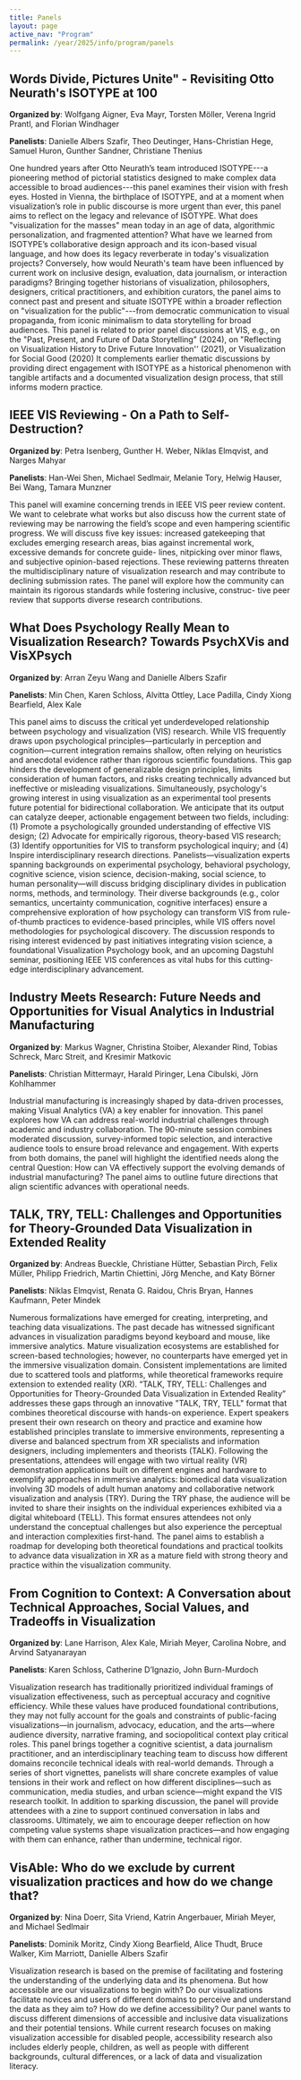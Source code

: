```yaml
---
title: Panels
layout: page
active_nav: "Program"
permalink: /year/2025/info/program/panels
---
```

<!-- -------------------  -->
## Words Divide, Pictures Unite" - Revisiting Otto Neurath's ISOTYPE at 100

<!-- When: Thursday, October 17, 2024 3:15 PM-4:30 PM EDT (UTC-4)<br/> -->

**Organized by**: Wolfgang Aigner, Eva Mayr, Torsten Möller, Verena Ingrid Prantl, and Florian Windhager

**Panelists**: Danielle Albers Szafir, Theo Deutinger, Hans-Christian Hege, Samuel Huron, Gunther Sandner, Christiane Thenius

One hundred years after Otto Neurath’s team introduced ISOTYPE---a pioneering method of pictorial statistics designed to make complex data accessible to broad audiences---this panel examines their vision with fresh eyes. Hosted in Vienna, the birthplace of ISOTYPE, and at a moment when visualization’s role in public discourse is more urgent than ever, this panel aims to reflect on the legacy and relevance of ISOTYPE.
What does "visualization for the masses" mean today in an age of data, algorithmic personalization, and fragmented attention? What have we learned from ISOTYPE’s collaborative design approach and its icon-based visual language, and how does its legacy reverberate in today's visualization projects? Conversely, how would Neurath's team have been influenced by current work on inclusive design, evaluation, data journalism, or interaction paradigms?
Bringing together historians of visualization, philosophers, designers, critical practitioners, and exhibition curators, the panel aims to connect past and present and situate ISOTYPE within a broader reflection on "visualization for the public"---from democratic communication to visual propaganda, from iconic minimalism to data storytelling for broad audiences.
This panel is related to prior panel discussions at VIS, e.g., on the "Past, Present, and Future of Data Storytelling" (2024), on "Reflecting on Visualization History to Drive Future Innovation'' (2021), or Visualization for Social Good (2020)
It complements earlier thematic discussions by providing direct engagement with ISOTYPE as a historical phenomenon with tangible artifacts and a documented visualization design process, that still informs modern practice.


<!-- -------------------  -->
## IEEE VIS Reviewing - On a Path to Self-Destruction?

<!-- When: Wednesday, October 16, 2024 12:00 PM-1:00 PM EDT (UTC-4) -->

**Organized by**: Petra Isenberg, Gunther H. Weber, Niklas Elmqvist, and Narges Mahyar

**Panelists**: Han-Wei Shen, Michael Sedlmair, Melanie Tory, Helwig Hauser, Bei Wang, Tamara Munzner 

This panel will examine concerning trends in IEEE VIS peer review
content. We want to celebrate what works but also discuss how the
current state of reviewing may be narrowing the field’s scope and
even hampering scientific progress. We will discuss five key issues:
increased gatekeeping that excludes emerging research areas, bias
against incremental work, excessive demands for concrete guide-
lines, nitpicking over minor flaws, and subjective opinion-based rejections. These reviewing patterns threaten the multidisciplinary
nature of visualization research and may contribute to declining
submission rates. The panel will explore how the community can
maintain its rigorous standards while fostering inclusive, construc-
tive peer review that supports diverse research contributions.


<!-- -------------------  -->
## What Does Psychology Really Mean to Visualization Research? Towards PsychXVis and VisXPsych

<!-- When: Thursday, October 17, 2024 8:30 AM-9:45 AM EDT (UTC-4) -->

**Organized by**: Arran Zeyu Wang and Danielle Albers Szafir

**Panelists**: Min Chen, Karen Schloss, Alvitta Ottley, Lace Padilla, Cindy Xiong Bearfield, Alex Kale  

This panel aims to discuss the critical yet underdeveloped relationship between psychology and visualization (VIS) research. While VIS frequently draws upon psychological principles—particularly in perception and cognition—current integration remains shallow, often relying on heuristics and anecdotal evidence rather than rigorous scientific foundations. This gap hinders the development of generalizable design principles, limits consideration of human factors, and risks creating technically advanced but ineffective or misleading visualizations. Simultaneously, psychology's growing interest in using visualization as an experimental tool presents future potential for bidirectional collaboration.
We anticipate that its output can catalyze deeper, actionable engagement between two fields, including: (1) Promote a psychologically grounded understanding of effective VIS design; (2) Advocate for empirically rigorous, theory-based VIS research; (3) Identify opportunities for VIS to transform psychological inquiry; and (4) Inspire interdisciplinary research directions. Panelists—visualization experts spanning backgrounds on experimental psychology, behavioral psychology, cognitive science, vision science, decision-making, social science, to human personality—will discuss bridging disciplinary divides in publication norms, methods, and terminology. Their diverse backgrounds (e.g., color semantics, uncertainty communication, cognitive interfaces) ensure a comprehensive exploration of how psychology can transform VIS from rule-of-thumb practices to evidence-based principles, while VIS offers novel methodologies for psychological discovery. The discussion responds to rising interest evidenced by past initiatives integrating vision science, a foundational Visualization Psychology book, and an upcoming Dagstuhl seminar, positioning IEEE VIS conferences as vital hubs for this cutting-edge interdisciplinary advancement.

<!-- -------------------  -->
## Industry Meets Research: Future Needs and Opportunities for Visual Analytics in Industrial Manufacturing

<!-- When: Wednesday, October 16, 2024 3:15 PM-4:30 PM EDT (UTC-4) -->

**Organized by**: Markus Wagner, Christina Stoiber, Alexander Rind, Tobias Schreck, Marc Streit, and Kresimir Matkovic

**Panelists**: Christian Mittermayr, Harald Piringer, Lena Cibulski, Jörn Kohlhammer

Industrial manufacturing is increasingly shaped by data-driven processes, making Visual Analytics (VA) a key enabler for innovation. This panel explores how VA can address real-world industrial challenges through academic and industry collaboration. The 90-minute session combines moderated discussion, survey-informed topic selection, and interactive audience tools to ensure broad relevance and engagement. With experts from both domains, the panel will highlight the identified needs along the central Question: How can VA effectively support the evolving demands of industrial manufacturing? The panel aims to outline future directions that align scientific advances with operational needs.

<!-- -------------------  -->
## TALK, TRY, TELL: Challenges and Opportunities for Theory-Grounded Data Visualization in Extended Reality

<!-- When: Wednesday, October 16, 2024 8:30 AM-9:45 AM EDT (UTC-4) -->

**Organized by**: Andreas Bueckle, Christiane Hütter, Sebastian Pirch, Felix Müller, Philipp Friedrich, Martin Chiettini, Jörg Menche, and Katy Börner

**Panelists**: Niklas Elmqvist, Renata G. Raidou, Chris Bryan, Hannes Kaufmann, Peter Mindek

Numerous formalizations have emerged for creating, interpreting, and teaching data visualizations. The past decade has witnessed significant advances in visualization paradigms beyond keyboard and mouse, like immersive analytics. Mature visualization ecosystems are established for screen-based technologies; however, no counterparts have emerged yet in the immersive visualization domain. Consistent implementations are limited due to scattered tools and platforms, while theoretical frameworks require extension to extended reality (XR).
“TALK, TRY, TELL: Challenges and Opportunities for Theory-Grounded Data Visualization in Extended Reality” addresses these gaps through an innovative "TALK, TRY, TELL" format that combines theoretical discourse with hands-on experience. Expert speakers present their own research on theory and practice and examine how established principles translate to immersive environments, representing a diverse and balanced spectrum from XR specialists and information designers, including implementers and theorists (TALK).
Following the presentations, attendees will engage with two virtual reality (VR) demonstration applications built on different engines and hardware to exemplify approaches in immersive analytics: biomedical data visualization involving 3D models of adult human anatomy and collaborative network visualization and analysis (TRY).
During the TRY phase, the audience will be invited to share their insights on the individual experiences exhibited via a digital whiteboard (TELL). This format ensures attendees not only understand the conceptual challenges but also experience the perceptual and interaction complexities first-hand. The panel aims to establish a roadmap for developing both theoretical foundations and practical toolkits to advance data visualization in XR as a mature field with strong theory and practice within the visualization community.


<!-- -------------------  -->
## From Cognition to Context: A Conversation about Technical Approaches, Social Values, and Tradeoffs in Visualization

<!-- When: Wednesday, October 16, 2024 1:30 PM-2:45 PM EDT (UTC-4)<br/> -->

**Organized by**: Lane Harrison, Alex Kale, Miriah Meyer, Carolina Nobre, and Arvind Satyanarayan

**Panelists**: Karen Schloss, Catherine D’Ignazio, John Burn-Murdoch

Visualization research has traditionally prioritized individual framings of visualization effectiveness, such as perceptual accuracy and cognitive efficiency. While these values have produced foundational contributions, they may not fully account for the goals and constraints of public-facing visualizations—in journalism, advocacy, education, and the arts—where audience diversity, narrative framing, and sociopolitical context play critical roles. This panel brings together a cognitive scientist, a data journalism practitioner, and an interdisciplinary teaching team to discuss how different domains reconcile technical ideals with real-world demands. Through a series of short vignettes, panelists will share concrete examples of value tensions in their work and reflect on how different disciplines—such as communication, media studies, and urban science—might expand the VIS research toolkit. In addition to sparking discussion, the panel will provide attendees with a zine to support continued conversation in labs and classrooms. Ultimately, we aim to encourage deeper reflection on how competing value systems shape visualization practices—and how engaging with them can enhance, rather than undermine, technical rigor.


<!-- -------------------  -->
## VisAble: Who do we exclude by current visualization practices and how do we change that?

<!-- When: Thursday, October 17, 2024 10:15 AM-11:30 AM EDT (UTC-4) -->

**Organized by**: Nina Doerr, Sita Vriend, Katrin Angerbauer, Miriah Meyer, and Michael Sedlmair

**Panelists**: Dominik Moritz, Cindy Xiong Bearfield, Alice Thudt, Bruce Walker, Kim Marriott, Danielle Albers Szafir

Visualization research is based on the premise of facilitating and fostering the understanding of the underlying data and its phenomena. But how accessible are our visualizations to begin with? Do our visualizations facilitate novices and users of different domains to perceive and understand the data as they aim to? How do we define accessibility? Our panel wants to discuss different dimensions of accessible and inclusive data visualizations and their potential tensions. While current research focuses on making visualization accessible for disabled people, accessibility research also includes elderly people, children, as well as people with different backgrounds, cultural differences, or a lack of data and visualization literacy.
